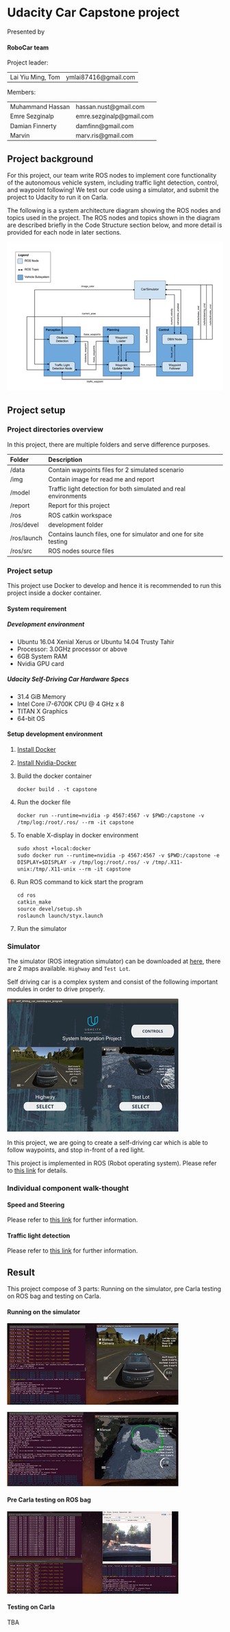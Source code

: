 # Udacity Car Capstone project 

[//]: # (Image References)

[image1]: ./imgs/simulator.png "simulator"
[image2]: ./imgs/ros_code_structure.PNG "ros code structure"
[image3]: ./imgs/tl-detector-ros-graph.png "traffic light detector node"
[image4]: ./imgs/waypoint-updater-ros-graph.png "waypoint updater node"
[image5]: ./imgs/dbw-node-ros-graph.png "dbw node"
[image6]: ./imgs/result_highway_video.PNG "result highway"
[image7]: ./imgs/result_testlot_video.PNG "result testlot"
[image8]: ./imgs/result_rosbag_video.PNG "rosbag testlot"

Presented by

#### RoboCar team

Project leader:
<table style="border-collapse: collapse; border: none;">
<tr>
    <td>Lai Yiu Ming, Tom</td>
    <td>ymlai87416@gmail.com</td>
</tr>
</table>

Members:
<table style="border-collapse: collapse; border: none;">
<tr>
    <td>Muhammand Hassan</td>
    <td>hassan.nust@gmail.com</td>
</tr>
<tr>
    <td>Emre Sezginalp</td>
    <td>emre.sezginalp@gmail.com</td>
</tr>
<tr>
    <td>Damian Finnerty</td>
    <td>damfinn@gmail.com</td>
</tr>
<tr>
    <td>Marvin</td>
    <td>marv.ris@gmail.com</td>
</tr>
</table>

## Project background
For this project, our team write ROS nodes to implement core functionality of the autonomous vehicle system,
including traffic light detection, control, and waypoint following! We test our code using a simulator,
and submit the project to Udacity to run it on Carla.

The following is a system architecture diagram showing the ROS nodes and topics used in the project.
The ROS nodes and topics shown in the diagram are
described briefly in the Code Structure section below, and more detail is provided for each node in later sections.

![alt text][image2]

## Project setup

### Project directories overview

In this project, there are multiple folders and serve difference purposes.

| Folder | Description |
| :------------ | :----------- |
| /data       | Contain waypoints files for 2 simulated scenario  |
| /img       | Contain image for read me and report  |
| /model       | Traffic light detection for both simulated and real environments |
| /report       | Report for this project |
| /ros       | ROS catkin workspace  |
| /ros/devel       |  development folder |
| /ros/launch       | Contains launch files, one for simulator and one for site testing |
| /ros/src       | ROS nodes source files  |


### Project setup

This project use Docker to develop and hence it is recommended to run this project inside a docker container.

#### System requirement

##### Development environment
* Ubuntu 16.04 Xenial Xerus or Ubuntu 14.04 Trusty Tahir
* Processor: 3.0GHz processor or above
* 6GB System RAM
* Nvidia GPU card

##### Udacity Self-Driving Car Hardware Specs
* 31.4 GiB Memory
* Intel Core i7-6700K CPU @ 4 GHz x 8
* TITAN X Graphics
* 64-bit OS

#### Setup development environment

1. [Install Docker](https://docs.docker.com/install/)

2. [Install Nvidia-Docker](https://github.com/nvidia/nvidia-docker/wiki/Installation-(version-2.0))

3. Build the docker container

    ```
    docker build . -t capstone
    ```

4. Run the docker file

    ```
    docker run --runtime=nvidia -p 4567:4567 -v $PWD:/capstone -v /tmp/log:/root/.ros/ --rm -it capstone
    ```

5. To enable X-display in docker environment
    
    ```
    sudo xhost +local:docker
    sudo docker run --runtime=nvidia -p 4567:4567 -v $PWD:/capstone -e DISPLAY=$DISPLAY -v /tmp/log:/root/.ros/ -v /tmp/.X11-unix:/tmp/.X11-unix --rm -it capstone
    ```

6. Run ROS command to kick start the program

    ```
    cd ros
    catkin_make
    source devel/setup.sh
    roslaunch launch/styx.launch
    ```

7. Run the simulator

### Simulator

The simulator (ROS integration simulator) can be downloaded at [here](https://github.com/udacity/self-driving-car-sim/releases),
there are 2 maps available. `Highway` and `Test Lot`.

Self driving car is a complex system and consist of the following important modules in order to drive properly.

![alt text][image1]

In this project, we are going to create a self-driving car which is able to follow waypoints, and stop
 in-front of a red light.

This project is implemented in ROS (Robot operating system). Please refer
to [this link](./report/system_architecture.md) for details.

### Individual component walk-thought

#### Speed and Steering

Please refer to [this link](./report/control.md) for further information.

#### Traffic light detection

Please refer to [this link](./report/preception.md) for further information.

## Result

This project compose of 3 parts: Running on the simulator, pre Carla testing on ROS bag and
testing on Carla.

#### Running on the simulator

[<img src="https://github.com/ymlai87416/CarND-Capstone/blob/master/imgs/result_highway_video.PNG">](https://youtu.be/K3YOUEuKAwQ)

[<img src="https://github.com/ymlai87416/CarND-Capstone/blob/master/imgs/result_testlot_video.PNG">](https://youtu.be/J22OQShw-7o)

#### Pre Carla testing on ROS bag

[<img src="https://github.com/ymlai87416/CarND-Capstone/blob/master/imgs/result_rosbag_video.PNG">](https://youtu.be/lCfDJDUgrS8)

#### Testing on Carla

TBA
